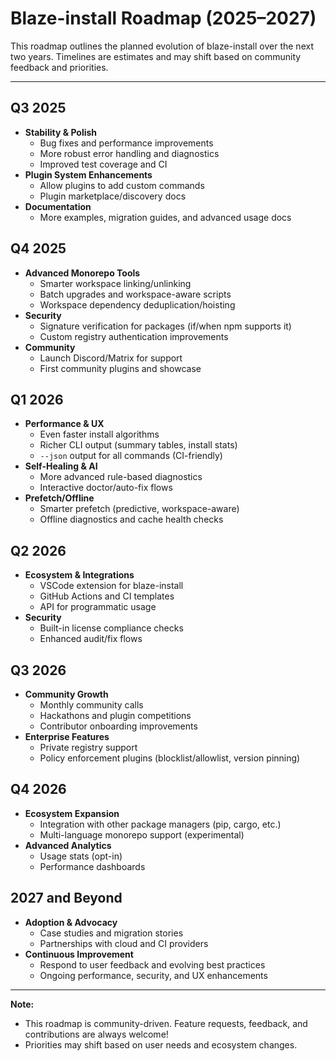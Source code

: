 # Blaze-install Roadmap (2025–2027)

This roadmap outlines the planned evolution of blaze-install over the next two years. Timelines are estimates and may shift based on community feedback and priorities.

---

## **Q3 2025**
- **Stability & Polish**
  - Bug fixes and performance improvements
  - More robust error handling and diagnostics
  - Improved test coverage and CI
- **Plugin System Enhancements**
  - Allow plugins to add custom commands
  - Plugin marketplace/discovery docs
- **Documentation**
  - More examples, migration guides, and advanced usage docs

## **Q4 2025**
- **Advanced Monorepo Tools**
  - Smarter workspace linking/unlinking
  - Batch upgrades and workspace-aware scripts
  - Workspace dependency deduplication/hoisting
- **Security**
  - Signature verification for packages (if/when npm supports it)
  - Custom registry authentication improvements
- **Community**
  - Launch Discord/Matrix for support
  - First community plugins and showcase

## **Q1 2026**
- **Performance & UX**
  - Even faster install algorithms
  - Richer CLI output (summary tables, install stats)
  - `--json` output for all commands (CI-friendly)
- **Self-Healing & AI**
  - More advanced rule-based diagnostics
  - Interactive doctor/auto-fix flows
- **Prefetch/Offline**
  - Smarter prefetch (predictive, workspace-aware)
  - Offline diagnostics and cache health checks

## **Q2 2026**
- **Ecosystem & Integrations**
  - VSCode extension for blaze-install
  - GitHub Actions and CI templates
  - API for programmatic usage
- **Security**
  - Built-in license compliance checks
  - Enhanced audit/fix flows

## **Q3 2026**
- **Community Growth**
  - Monthly community calls
  - Hackathons and plugin competitions
  - Contributor onboarding improvements
- **Enterprise Features**
  - Private registry support
  - Policy enforcement plugins (blocklist/allowlist, version pinning)

## **Q4 2026**
- **Ecosystem Expansion**
  - Integration with other package managers (pip, cargo, etc.)
  - Multi-language monorepo support (experimental)
- **Advanced Analytics**
  - Usage stats (opt-in)
  - Performance dashboards

## **2027 and Beyond**
- **Adoption & Advocacy**
  - Case studies and migration stories
  - Partnerships with cloud and CI providers
- **Continuous Improvement**
  - Respond to user feedback and evolving best practices
  - Ongoing performance, security, and UX enhancements

---

**Note:**
- This roadmap is community-driven. Feature requests, feedback, and contributions are always welcome!
- Priorities may shift based on user needs and ecosystem changes. 